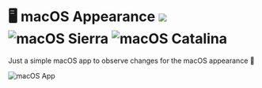 # 🖥 macOS Appearance [![](https://img.shields.io/badge/license-MIT-eb3d33.svg)](./LICENSE.md) ![macOS Sierra](https://img.shields.io/badge/macOS-10.14-eb3d33.svg) ![macOS Catalina](https://img.shields.io/badge/macOS-10.15-eb3d33.svg)

Just a simple macOS app to observe changes for the macOS appearance 💪

![macOS App](https://raw.githubusercontent.com/ruiaureliano/macOS-Appearance/master/app.gif)
